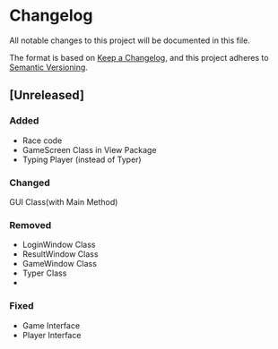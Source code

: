 # Changelog

All notable changes to this project will be documented in this file.

The format is based on [Keep a Changelog](https://keepachangelog.com/en/1.1.0/),
and this project adheres to [Semantic Versioning](https://semver.org/spec/v2.0.0.html).

## [Unreleased]

### Added
- Race code
- GameScreen Class in View Package
- Typing Player (instead of Typer)

### Changed
GUI Class(with Main Method)
### Removed
- LoginWindow Class
- ResultWindow Class
- GameWindow Class
- Typer Class
- 
### Fixed
- Game Interface
- Player Interface
